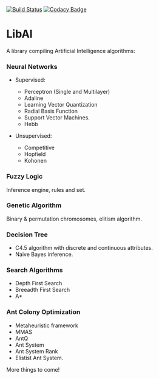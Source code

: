 [![Build Status](https://travis-ci.org/kronenthaler/libai.svg?branch=master)](https://travis-ci.org/kronenthaler/libai)
[![Codacy Badge](https://api.codacy.com/project/badge/Grade/66998c0e4e3e4483b58a189885d87fec)](https://www.codacy.com/app/kronenthaler/libai?utm_source=github.com&utm_medium=referral&utm_content=kronenthaler/libai&utm_campaign=badger)

LibAI 
=====

A library compiling Artificial Intelligence algorithms:

### Neural Networks
* Supervised: 
  * Perceptron (Single and Multilayer)
  * Adaline
  * Learning Vector Quantization
  * Radial Basis Function
  * Support Vector Machines.
  * Hebb

* Unsupervised: 
  * Competitive
  * Hopfield
  * Kohonen
	
### Fuzzy Logic
Inference engine, rules and set.
	
### Genetic Algorithm
Binary & permutation chromosomes, elitism algorithm.
	
### Decision Tree
* C4.5 algorithm with discrete and continuous attributes.
* Naive Bayes inference.
	
### Search Algorithms
* Depth First Search
* Breeadth First Search
* A*
	
### Ant Colony Optimization
* Metaheuristic framework
* MMAS
* AntQ
* Ant System
* Ant System Rank
* Elistist Ant System.

More things to come!
	
